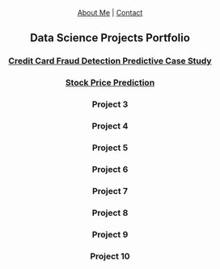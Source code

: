 <div align="center">
<a href="/about.html">About Me</a> | <a href="/contact.html">Contact</a>
</div>

<h2 align="center">Data Science Projects Portfolio</h2>

<h3 align="Center"><a href="https://github.com/Shilpakolekar/Data-Science-Projects/tree/main/Credit%20Card%20Fraud%20Detection%20Predictive%20Case%20Study">Credit Card Fraud Detection Predictive Case Study</a></h3>

<h3 align="Center"><a href="https://github.com/Shilpakolekar/Data-Science-Projects/tree/main/Stock%20Price%20Prediction">Stock Price Prediction</a></h3>

<h3 align="Center">Project 3</h3>

<h3 align="Center">Project 4</h3>

<h3 align="Center">Project 5</h3>

<h3 align="Center">Project 6</h3>

<h3 align="Center">Project 7</h3>

<h3 align="Center">Project 8</h3>

<h3 align="Center">Project 9</h3>

<h3 align="Center">Project 10</h3>

